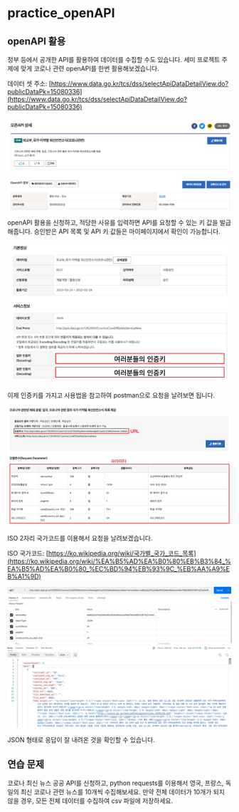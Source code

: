 # practice_openAPI

## openAPI 활용

정부 등에서 공개한 API를 활용하여 데이터를 수집할 수도 있습니다. 세미 프로젝트 주제에 맞게 코로나 관련 openAPI를 한번 활용해보겠습니다.

데이터 셋 주소: [https://www.data.go.kr/tcs/dss/selectApiDataDetailView.do?publicDataPk=15080336](https://www.data.go.kr/tcs/dss/selectApiDataDetailView.do?publicDataPk=15080336)

![Untitled](practice_openAPI%20029832c851d44808a0306aa3ec12f6c9/Untitled.png)

openAPI 활용을 신청하고, 적당한 사유를 입력하면 API를 요청할 수 있는 키 값을 발급해줍니다. 승인받은 API 목록 및 API 키 값들은 마이페이지에서 확인이 가능합니다.

![Untitled](practice_openAPI%20029832c851d44808a0306aa3ec12f6c9/Untitled%201.png)

이제 인증키를 가지고 사용법을 참고하여 postman으로 요청을 날려보면 됩니다. 

![Untitled](practice_openAPI%20029832c851d44808a0306aa3ec12f6c9/Untitled%202.png)

ISO 2자리 국가코드를 이용해서 요청을 날려보겠습니다. 

ISO 국가코드: [https://ko.wikipedia.org/wiki/국가별_국가_코드_목록](https://ko.wikipedia.org/wiki/%EA%B5%AD%EA%B0%80%EB%B3%84_%EA%B5%AD%EA%B0%80_%EC%BD%94%EB%93%9C_%EB%AA%A9%EB%A1%9D)

![Untitled](practice_openAPI%20029832c851d44808a0306aa3ec12f6c9/Untitled%203.png)

JSON 형태로 응답이 잘 내려온 것을 확인할 수 있습니다.

## 연습 문제

코로나 최신 뉴스 공공 API를 신청하고, python requests를 이용해서 영국, 프랑스, 독일의 최신 코로나 관련 뉴스를 10개씩 수집해보세요. 만약 전체 데이터가 10개가 되지 않을 경우, 모든 전체 데이터를 수집하여 csv 파일에 저장하세요.